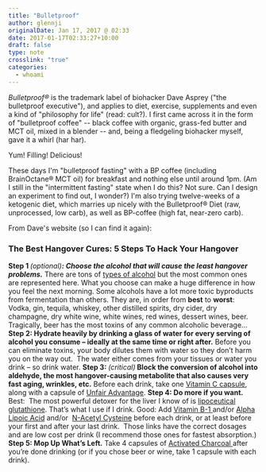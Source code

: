 ```yaml
---
title: "Bulletproof"
author: glennji
originalDate: Jan 17, 2017 @ 02:33
date: 2017-01-17T02:33:27+10:00
draft: false
type: note
crosslink: "true"
categories:
  - whoami
---
```

<em>Bulletproof® </em>is the trademark label of biohacker Dave Asprey ("the bulletproof executive"), and applies to diet, exercise, supplements and even a kind of "philosophy for life" (read: cult?). I first came across it in the form of "bulletproof coffee" -- black coffee with organic, grass-fed butter and MCT oil, mixed in a blender -- and, being a fledgeling biohacker myself, gave it a whirl (har har).

Yum! Filling! Delicious!

These days I'm "bulletproof fasting" with a BP coffee (including BrainOctane® MCT oil) for breakfast and nothing else until around 1pm. (Am I still in the "intermittent fasting" state when I do this? Not sure. Can I design an experiment to find out, I wonder?) I'm also trying twelve-weeks of a ketogenic diet, which marries up nicely with the Bulletproof® Diet (raw, unprocessed, low carb), as well as BP-coffee (high fat, near-zero carb).

From Dave's website (so I can find it again):
<h3><strong>The Best Hangover Cures: 5 Steps To Hack Your Hangover</strong></h3>
<strong>Step 1 </strong><em>(optional)</em><strong><em>: Choose the alcohol that will cause the least hangover problems.</em></strong>
There are tons of <a href="http://en.wikipedia.org/wiki/List_of_alcoholic_beverages">types of alcohol</a> but the most common ones are represented here. What you choose can make a huge difference in how you feel the next morning. Some alcohols have a lot more toxic byproducts from fermentation than others. They are, in order from <strong>best</strong> to <strong>worst</strong>: <span id="more-49"></span>Vodka, gin, tequila, whiskey, other distilled spirits, dry cider, dry champagne, dry white wine, white wines, red wines, dessert wines, beer.
Tragically, beer has the most toxins of any common alcoholic beverage…
<strong>Step 2: </strong><strong>Hydrate heavily by drinking a glass of water for every serving of alcohol you consume – ideally at the same time or right after.</strong>
Before you can eliminate toxins, your body dilutes them with water so they don’t harm you on the way out.  The water either comes from your tissues or water you drink – so drink water.
<strong>Step 3:</strong><strong> </strong><em>(critical)</em><strong> </strong><strong>Block the conversion of alcohol into aldehyde, the most hangover-causing metabolite that also causes very fast aging, wrinkles, etc.</strong>
Before each drink, take one <a href="http://www.amazon.com/gp/product/B001G7QG1S?ie=UTF8&amp;tag=wwwbetterbaby-20&amp;linkCode=as2&amp;camp=1789&amp;creative=390957&amp;creativeASIN=B001G7QG1S">Vitamin C capsule</a>, along with a capsule of <a href="http://www.bulletproof.com/unfair-advantage-30-ampules-net-contents-120-ml">Unfair Advantage</a>.
<strong>Step 4: Do more if you want.</strong>
Best:  The most powerful detoxer for the liver I know of is <a href="http://www.bulletproof.com/glutathione-force-orange-spice-net-wt-1-35-fl-oz">lipoceutical glutathione</a>. That’s what I use if I drink.
Good: Add <a href="http://www.amazon.com/gp/product/B00014FT9W?ie=UTF8&amp;tag=wwwbetterbaby-20&amp;linkCode=as2&amp;camp=1789&amp;creative=390957&amp;creativeASIN=B00014FT9W">Vitamin B-1 </a>and/or <a href="http://www.amazon.com/gp/product/B0013OXBH6?ie=UTF8&amp;tag=wwwbetterbaby-20&amp;linkCode=as2&amp;camp=1789&amp;creative=390957&amp;creativeASIN=B0013OXBH6">Alpha Lipoic Acid</a> and/or  <a href="http://www.amazon.com/gp/product/B0013OUQ3S?ie=UTF8&amp;tag=wwwbetterbaby-20&amp;linkCode=as2&amp;camp=1789&amp;creative=390957&amp;creativeASIN=B0013OUQ3S">N-Acetyl Cysteine</a> before each drink, or at least before your first and after your last drink.  Those links have the correct dosages and are low cost per drink (I recommend those ones for fastest absorption.)
<strong>Step 5: Mop Up What’s Left.</strong>
Take 4 capsules of <a href="http://www.amazon.com/gp/product/B001G7R2WK?ie=UTF8&amp;tag=wwwbetterbaby-20&amp;linkCode=as2&amp;camp=1789&amp;creative=390957&amp;creativeASIN=B001G7R2WK">Activated Charcoal </a>after you’re done drinking (or if you chose beer or wine, take 1 capsule with each drink).
